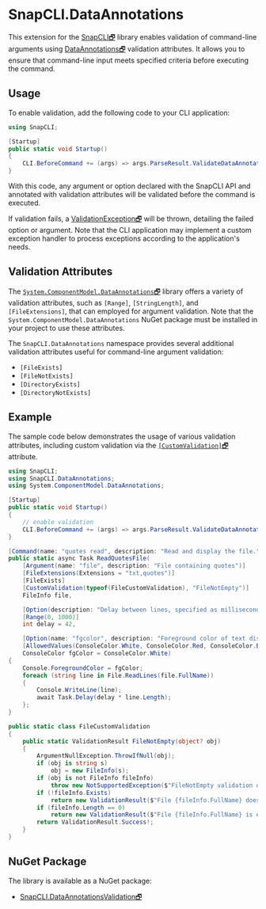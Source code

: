 ﻿# SnapCLI.DataAnnotations

This extension for the [SnapCLI🗗](https://www.nuget.org/packages/SnapCLI/) library enables validation of command-line arguments using [DataAnnotations🗗](https://learn.microsoft.com/en-us/dotnet/api/system.componentmodel/dataannotations) validation attributes. It allows you to ensure that command-line input meets specified criteria before executing the command.

## Usage

To enable validation, add the following code to your CLI application:

```csharp
using SnapCLI;

[Startup]
public static void Startup()
{
    CLI.BeforeCommand += (args) => args.ParseResult.ValidateDataAnnotations();
}
```

With this code, any argument or option declared with the SnapCLI API and annotated with validation attributes will be validated before the command is executed.

If validation fails, a [ValidationException🗗](https://learn.microsoft.com/en-us/dotnet/api/system.componentmodel.dataannotations.validationexception) will be thrown, detailing the failed option or argument. Note that the CLI application may implement a custom exception handler to process exceptions according to the application's needs.

## Validation Attributes

The [`System.ComponentModel.DataAnnotations`🗗](https://learn.microsoft.com/en-us/dotnet/api/system.componentmodel.dataannotations) library offers a variety of validation attributes, such as `[Range]`, `[StringLength]`, and `[FileExtensions]`, that can employed for argument validation. Note that the `System.ComponentModel.DataAnnotations` NuGet package must be installed in your project to use these attributes.

The `SnapCLI.DataAnnotations` namespace provides several additional validation attributes useful for command-line argument validation:

- `[FileExists]`
- `[FileNotExists]`
- `[DirectoryExists]`
- `[DirectoryNotExists]`

## Example

The sample code below demonstrates the usage of various validation attributes, including custom validation via the [`[CustomValidation]`🗗](https://learn.microsoft.com/en-us/dotnet/api/system.componentmodel.dataannotations.customvalidationattribute) attribute.

```csharp
using SnapCLI;
using SnapCLI.DataAnnotations;
using System.ComponentModel.DataAnnotations;

[Startup]
public static void Startup()
{
    // enable validation
    CLI.BeforeCommand += (args) => args.ParseResult.ValidateDataAnnotations();
}

[Command(name: "quotes read", description: "Read and display the file.")]
public static async Task ReadQuotesFile(
    [Argument(name: "file", description: "File containing quotes")]
    [FileExtensions(Extensions = "txt,quotes")]
    [FileExists]
    [CustomValidation(typeof(FileCustomValidation), "FileNotEmpty")]
    FileInfo file,

    [Option(description: "Delay between lines, specified as milliseconds per character in a line.")]
    [Range(0, 1000)]
    int delay = 42,

    [Option(name: "fgcolor", description: "Foreground color of text displayed on the console.")]
    [AllowedValues(ConsoleColor.White, ConsoleColor.Red, ConsoleColor.Blue, ConsoleColor.Green)]
    ConsoleColor fgColor = ConsoleColor.White)
{
    Console.ForegroundColor = fgColor;
    foreach (string line in File.ReadLines(file.FullName))
    {
        Console.WriteLine(line);
        await Task.Delay(delay * line.Length);
    };
}

public static class FileCustomValidation
{
    public static ValidationResult FileNotEmpty(object? obj)
    {
        ArgumentNullException.ThrowIfNull(obj);
        if (obj is string s)
            obj = new FileInfo(s);
        if (obj is not FileInfo fileInfo)
            throw new NotSupportedException($"FileNotEmpty validation doesn't support {obj.GetType()}");
        if (!fileInfo.Exists)
            return new ValidationResult($"File {fileInfo.FullName} doesn't exist");
        if (fileInfo.Length == 0)
            return new ValidationResult($"File {fileInfo.FullName} is empty");
        return ValidationResult.Success!;
    }
}
```

## NuGet Package

The library is available as a NuGet package:

- [SnapCLI.DataAnnotationsValidation🗗](https://www.nuget.org/packages/SnapCLI.DataAnnotationsValidation/)

